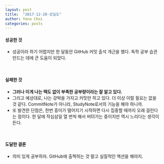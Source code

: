 ```yaml
---
layout: post
title:  "2017-12-20-성실도"
author: Yena Choi
categories: posts
---
```


#### 성공한 것
- 성공이라 하기 어렵지만 한 달동안 GitHub 커밋 출석 개근을 했다. 독학 공부 습관 만드는 데에 큰 도움이 되었다.

<br>

#### 실패한 것
- **그러나 이게 나는 택도 없이 부족한 공부량이라는 잘 알고 있다.**
- 그리고 예상대로, 나는 강박을 가지고 커밋만 하고 있다. 더 이상 이럴 필요는 없을 것 같다. CommitNote가 아니라, StudyNote로서의 기능을 해야 하니까.
- 또 발견한 단점은, 한번 흥미가 떨어지기 시작하면 다시 집중할 때까지 오래 걸린다는 점이다. 한 달에 작심삼일 열 번씩 해서 버텨가는 중이지만 역시 느리다는 생각이 든다.
<br>

#### 도달한 결론
- 의미 있게 공부하자. GitHub에 출첵하는 것 말고 실질적인 액션을 해야지.
<br>
